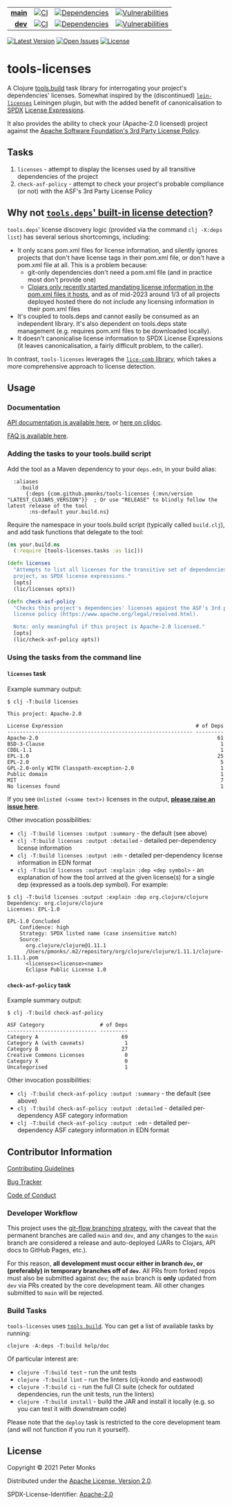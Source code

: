| | | | |
|---:|:---:|:---:|:---:|
| [**main**](https://github.com/pmonks/tools-licenses/tree/main) | [![CI](https://github.com/pmonks/tools-licenses/workflows/CI/badge.svg?branch=main)](https://github.com/pmonks/tools-licenses/actions?query=workflow%3ACI+branch%3Amain) | [![Dependencies](https://github.com/pmonks/tools-licenses/workflows/dependencies/badge.svg?branch=main)](https://github.com/pmonks/tools-licenses/actions?query=workflow%3Adependencies+branch%3Amain) | [![Vulnerabilities](https://github.com/pmonks/lice-comb/workflows/vulnerabilities/badge.svg?branch=main)](https://pmonks.github.io/tools-licenses/nvd/dependency-check-report.html) |
| [**dev**](https://github.com/pmonks/tools-licenses/tree/dev) | [![CI](https://github.com/pmonks/tools-licenses/workflows/CI/badge.svg?branch=dev)](https://github.com/pmonks/tools-licenses/actions?query=workflow%3ACI+branch%3Adev) | [![Dependencies](https://github.com/pmonks/tools-licenses/workflows/dependencies/badge.svg?branch=dev)](https://github.com/pmonks/tools-licenses/actions?query=workflow%3Adependencies+branch%3Adev) | [![Vulnerabilities](https://github.com/pmonks/lice-comb/workflows/vulnerabilities/badge.svg?branch=dev)](https://github.com/pmonks/tools-licenses/actions?query=workflow%3Avulnerabilities+branch%3Adev) |

[![Latest Version](https://img.shields.io/clojars/v/com.github.pmonks/tools-licenses)](https://clojars.org/com.github.pmonks/tools-licenses/) [![Open Issues](https://img.shields.io/github/issues/pmonks/tools-licenses.svg)](https://github.com/pmonks/tools-licenses/issues) [![License](https://img.shields.io/github/license/pmonks/tools-licenses.svg)](https://github.com/pmonks/tools-licenses/blob/main/LICENSE)


# tools-licenses

A Clojure [tools.build](https://github.com/clojure/tools.build) task library for interrogating your project's dependencies' licenses.  Somewhat inspired by the (discontinued) [`lein-licenses`](https://github.com/technomancy/lein-licenses/) Leiningen plugin, but with the added benefit of canonicalisation to [SPDX](https://spdx.dev/) [License Expressions](https://spdx.github.io/spdx-spec/v2.3/SPDX-license-expressions/).

It also provides the ability to check your (Apache-2.0 licensed) project against the [Apache Software Foundation's 3rd Party License Policy](https://www.apache.org/legal/resolved.html).

## Tasks

1. `licenses` - attempt to display the licenses used by all transitive dependencies of the project
2. `check-asf-policy` - attempt to check your project's probable compliance (or not) with the ASF's 3rd Party License Policy

## Why not [`tools.deps`' built-in license detection](https://clojure.org/reference/deps_and_cli#_other_programs)?

`tools.deps`' license discovery logic (provided via the command `clj -X:deps list`) has several serious shortcomings, including:

* It only scans pom.xml files for license information, and silently ignores projects that don't have license tags in their pom.xml file, or don't have a pom.xml file at all. This is a problem because:
  * git-only dependencies don't need a pom.xml file (and in practice most don't provide one)
  * [Clojars only recently started mandating license information in the pom.xml files it hosts](https://github.com/clojars/clojars-web/issues/873), and as of mid-2023 around 1/3 of all projects deployed hosted there do not include any licensing information in their pom.xml files
* It's coupled to tools.deps and cannot easily be consumed as an independent library. It's also dependent on tools.deps state management (e.g. requires pom.xml files to be downloaded locally).
* It doesn't canonicalise license information to SPDX License Expressions (it leaves canonicalisation, a fairly difficult problem, to the caller).

In contrast, `tools-licenses` leverages the [`lice-comb` library](https://github.com/pmonks/lice-comb), which takes a more comprehensive approach to license detection.

## Usage

### Documentation

[API documentation is available here](https://pmonks.github.io/tools-licenses/), or [here on cljdoc](https://cljdoc.org/d/com.github.pmonks/tools-licenses/).

[FAQ is available here](https://github.com/pmonks/tools-licenses/wiki/FAQ).

### Adding the tasks to your tools.build script

Add the tool as a Maven dependency to your `deps.edn`, in your build alias:

```edn
  :aliases
    :build
      {:deps {com.github.pmonks/tools-licenses {:mvn/version "LATEST_CLOJARS_VERSION"}}  ; Or use "RELEASE" to blindly follow the latest release of the tool
       :ns-default your.build.ns}
```

Require the namespace in your tools.build script (typically called `build.clj`), and add task functions that delegate to the tool:

```clojure
(ns your.build.ns
  (:require [tools-licenses.tasks :as lic]))

(defn licenses
  "Attempts to list all licenses for the transitive set of dependencies of the
  project, as SPDX license expressions."
  [opts]
  (lic/licenses opts))

(defn check-asf-policy
  "Checks this project's dependencies' licenses against the ASF's 3rd party
  license policy (https://www.apache.org/legal/resolved.html).

  Note: only meaningful if this project is Apache-2.0 licensed."
  [opts]
  (lic/check-asf-policy opts))
```

### Using the tasks from the command line

#### `licenses` task

Example summary output:

```
$ clj -T:build licenses

This project: Apache-2.0

License Expression                                           # of Deps
------------------------------------------------------------ ---------
Apache-2.0                                                          61
BSD-3-Clause                                                         1
CDDL-1.1                                                             1
EPL-1.0                                                             25
EPL-2.0                                                              5
GPL-2.0-only WITH Classpath-exception-2.0                            1
Public domain                                                        1
MIT                                                                  7
No licenses found                                                    1
```

If you see `Unlisted (<some text>)` licenses in the output, **[please raise an issue here](https://github.com/pmonks/lice-comb/issues/new?assignees=pmonks&labels=unknown+licenses&template=Unknown_licenses.md)**.

Other invocation possibilities:
* `clj -T:build licenses :output :summary` - the default (see above)
* `clj -T:build licenses :output :detailed` - detailed per-dependency license information
* `clj -T:build licenses :output :edn` - detailed per-dependency license information in EDN format
* `clj -T:build licenses :output :explain :dep <dep symbol>` - an explanation of how the tool arrived at the given license(s) for a single dep (expressed as a tools.dep symbol). For example:

```
$ clj -T:build licenses :output :explain :dep org.clojure/clojure
Dependency: org.clojure/clojure
Licenses: EPL-1.0

EPL-1.0 Concluded
    Confidence: high
    Strategy: SPDX listed name (case insensitive match)
    Source:
      org.clojure/clojure@1.11.1
      /Users/pmonks/.m2/repository/org/clojure/clojure/1.11.1/clojure-1.11.1.pom
      <licenses><license><name>
      Eclipse Public License 1.0
```

#### `check-asf-policy` task

Example summary output:

```
$ clj -T:build check-asf-policy

ASF Category                  # of Deps
----------------------------- ---------
Category A                           69
Category A (with caveats)             1
Category B                           27
Creative Commons Licenses             0
Category X                            0
Uncategorised                         1
```

Other invocation possibilities:
* `clj -T:build check-asf-policy :output :summary` - the default (see above)
* `clj -T:build check-asf-policy :output :detailed` - detailed per-dependency ASF category information
* `clj -T:build check-asf-policy :output :edn` - detailed per-dependency ASF category information in EDN format

## Contributor Information

[Contributing Guidelines](https://github.com/pmonks/tools-licenses/blob/main/.github/CONTRIBUTING.md)

[Bug Tracker](https://github.com/pmonks/tools-licenses/issues)

[Code of Conduct](https://github.com/pmonks/tools-licenses/blob/main/.github/CODE_OF_CONDUCT.md)

### Developer Workflow

This project uses the [git-flow branching strategy](https://nvie.com/posts/a-successful-git-branching-model/), with the caveat that the permanent branches are called `main` and `dev`, and any changes to the `main` branch are considered a release and auto-deployed (JARs to Clojars, API docs to GitHub Pages, etc.).

For this reason, **all development must occur either in branch `dev`, or (preferably) in temporary branches off of `dev`.**  All PRs from forked repos must also be submitted against `dev`; the `main` branch is **only** updated from `dev` via PRs created by the core development team.  All other changes submitted to `main` will be rejected.

### Build Tasks

`tools-licenses` uses [`tools.build`](https://clojure.org/guides/tools_build). You can get a list of available tasks by running:

```
clojure -A:deps -T:build help/doc
```

Of particular interest are:

* `clojure -T:build test` - run the unit tests
* `clojure -T:build lint` - run the linters (clj-kondo and eastwood)
* `clojure -T:build ci` - run the full CI suite (check for outdated dependencies, run the unit tests, run the linters)
* `clojure -T:build install` - build the JAR and install it locally (e.g. so you can test it with downstream code)

Please note that the `deploy` task is restricted to the core development team (and will not function if you run it yourself).

## License

Copyright © 2021 Peter Monks

Distributed under the [Apache License, Version 2.0](http://www.apache.org/licenses/LICENSE-2.0).

SPDX-License-Identifier: [Apache-2.0](https://spdx.org/licenses/Apache-2.0)
